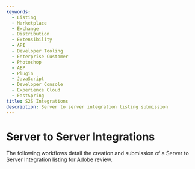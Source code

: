```yaml
---
keywords:
  - Listing
  - Marketplace
  - Exchange
  - Distribution
  - Extensibility
  - API
  - Developer Tooling
  - Enterprise Customer
  - Photoshop
  - AEP
  - Plugin
  - JavaScript
  - Developer Console
  - Experience Cloud
  - FastSpring
title: S2S Integrations
description: Server to server integration listing submission
---
```


# Server to Server Integrations

The following workflows detail the creation and submission of a Server to Server Integration listing for Adobe review.
